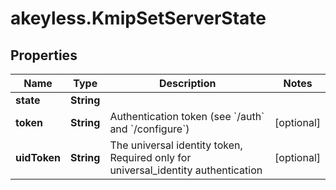 # akeyless.KmipSetServerState

## Properties

Name | Type | Description | Notes
------------ | ------------- | ------------- | -------------
**state** | **String** |  | 
**token** | **String** | Authentication token (see &#x60;/auth&#x60; and &#x60;/configure&#x60;) | [optional] 
**uidToken** | **String** | The universal identity token, Required only for universal_identity authentication | [optional] 


